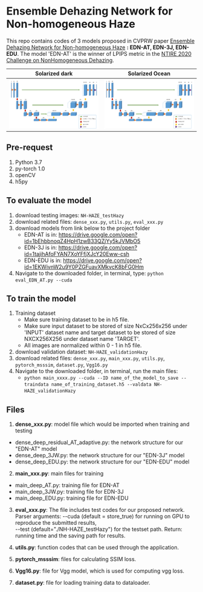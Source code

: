 # Ensemble Dehazing Network for Non-homogeneous Haze

This repo contains codes of 3 models proposed in CVPRW paper [Ensemble Dehazing Network for Non-homogeneous Haze](http://signal.ee.psu.edu/research/EDN/EDN.pdf) **: EDN-AT, EDN-3J, EDN-EDU**. The model 'EDN-AT' is the winner of LPIPS metric in the [NTIRE 2020 Challenge on NonHomogeneous Dehazing](https://openaccess.thecvf.com/content_CVPRW_2020/html/w31/Ancuti_NTIRE_2020_Challenge_on_NonHomogeneous_Dehazing_CVPRW_2020_paper.html).

Solarized dark             |  Solarized Ocean
:-------------------------:|:-------------------------:
![ss](images/3dunet.png)|![ss](images/3dunet.png)

## Pre-request
1. Python 3.7
2. py-torch 1.0
3. openCV
4. h5py

## To evaluate the model
1. download testing images: `NH-HAZE_testHazy`
2. download related files: `dense_xxx.py`, `utils.py`, `eval_xxx.py`
2. download models from link below to the project folder
	- EDN-AT is in: https://drive.google.com/open?id=1bEhbbnoqZ4HpH1zwB33QZjYy5kJVMbO5
	- EDN-3J is in: https://drive.google.com/open?id=1tajihAfoFYAN7XoYFfjXJcY20Eww-csh
	- EDN-EDU is in: https://drive.google.com/open?id=1EKWivnW2u9Y0PZGFuavXMkvcK8bFG0Hm
3. Navigate to the downloaded folder, in terminal, type:
	`python eval_EDN_AT.py --cuda`
	
## To train the model
1. Training dataset
	- Make sure training dataset to be in h5 file. 
	- Make sure input dataset to be stored of size NxCx256x256 under 'INPUT' dataset name and target dataset to be stored of size NXCX256X256 under dataset name 'TARGET'.
	- All images are normalized within 0 - 1 in h5 file.
2. download validation dataset: `NH-HAZE_validationHazy`
3. download related files: `dense_xxx.py`, `main_xxx.py`, `utils.py`, `pytorch_msssim`, `dataset.py`, `Vgg16.py`
4. Navigate to the downloaded folder, in terminal, run the main files: 
	- `python main_xxxx.py --cuda --ID name_of_the_model_to_save --traindata name_of_training_dataset.h5 --valdata NH-HAZE_validationHazy`
	

## Files
1. **dense_xxx.py**: model file which would be imported when training and testing
- dense_deep_residual_AT_adaptive.py: the network structure for our "EDN-AT" model
- dense_deep_3JW.py: the network structure for our "EDN-3J" model
- dense_deep_EDU.py: the network structure for our "EDN-EDU" model

2. **main_xxx.py**: main files for training
- main_deep_AT.py: training file for EDN-AT
- main_deep_3JW.py: training file for EDN-3J
- main_deep_EDU.py: training file for EDN-EDU

3. **eval_xxx.py**: 
The file includes test codes for our proposed network.
Parser arguments: 
	--cuda (default = store_true) for running on GPU to reproduce the submitted results,  
	--test (default="./NH-HAZE_testHazy") for the testset path.
Return: running time and the saving path for results.


4. **utils.py**: function codes that can be used through the application.

5. **pytorch_msssim**: files for calculating SSIM loss.

6. **Vgg16.py**: file for Vgg model, which is used for computing vgg loss.

7. **dataset.py**: file for loading training data to dataloader.







